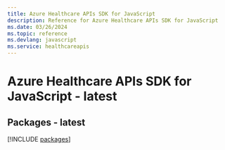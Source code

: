 ```yaml
---
title: Azure Healthcare APIs SDK for JavaScript
description: Reference for Azure Healthcare APIs SDK for JavaScript
ms.date: 03/26/2024
ms.topic: reference
ms.devlang: javascript
ms.service: healthcareapis
---
```

# Azure Healthcare APIs SDK for JavaScript - latest
## Packages - latest
[!INCLUDE [packages](healthcare-apis-index.md)]